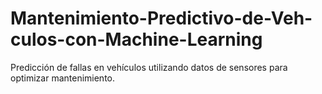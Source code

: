 # Mantenimiento-Predictivo-de-Veh-culos-con-Machine-Learning
Predicción de fallas en vehículos utilizando datos de sensores para optimizar mantenimiento.
